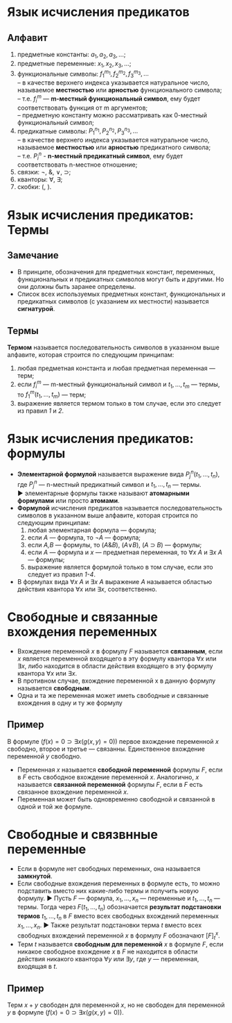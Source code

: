 # Язык исчисления предикатов
## Алфавит
1. предметные константы: $a_1,a_2,a_3,...$;
2. предметные переменные: $x_1,x_2,x_3,...$;
3. функциональные символы: $f_1^{m_1}, f_2^{m_2}, f_3^{m_3}, ...$  
    – в качестве верхнего индекса указывается натуральное число, называемое **местностью** или **арностью** функционального символа;  
    – т.е. $f_i^m$ — **m-местный функциональный символ**, ему будет соответствовать функция от m аргументов;  
    – предметную константу можно рассматривать как 0-местный функциональный символ;
4. предикатные символы: $P_1^{n_1}, P_2^{n_2}, P_3^{n_3}, ...$  
    – в качестве верхнего индекса указывается натуральное число, называемое **местностью** или **арностью** предикатного символа;  
    – т.е. $P_i^n$ - **n-местный предикатный символ**, ему будет соответствовать n-местное отношение;
5. связки: ¬, &, ∨, ⊃;
6. кванторы: ∀, ∃;
7. скобки: (, ).

# Язык исчисления предикатов: Термы
## Замечание
* В принципе, обозначения для предметных констант, переменных, функциональных и предикатных символов могут быть и другими. Но они должны быть заранее определены.
* Список всех используемых предметных констант, функциональных и предикатных символов (с указанием их местности) называется **сигнатурой**.

## Термы
**Термом** называется последовательность символов в указанном выше алфавите, которая строится по следующим принципам:
1. любая предметная константа и любая предметная переменная — терм;
2. если $f_i^m$ — m-местный функциональный символ и $t_1,...,t_m$ — термы, то $f_1^m(t_1,...,t_m)$ — терм;
3. выражение является термом только в том случае, если это следует из правил *1* и *2*.

# Язык исчисления предикатов: формулы
* **Элементарной формулой** называется выражение вида $P_j^n(t_1,...,t_n)$, где $P_j^n$ — n-местный предикатный символ и $t_1,...,t_n$ — термы.  
    ▶ элементарные формулы также называют **атомарными формулами** или просто **атомами**.
* **Формулой** исчисления предикатов называется последовательность символов в указанном выше алфавите, которая строится по следующим принципам:
    1. любая элементарная формула — формула;
    2. если *A* — формула, то *¬A* — формула;
    3. если *A,B* — формулы, то (*A*&*B*), (*A*∨*B*), (*A* ⊃ *B*) — формулы;
    4. если *A* — формула и *x* — предметная переменная, то ∀*x A* и ∃*x A* — формулы;
    5. выражение является формулой только в том случае, если это следует из правил *1-4*.  
* В формулах вида ∀*x A* и ∃*x A* выражение *A* называется областью действия квантора ∀*x* или ∃*x*, соответственно.

# Свободные и связанные вхождения переменных
* Вхождение переменной *x* в формулу *F* называется **связанным**, если *x* является переменной входящего в эту формулу квантора ∀*x* или ∃*x*, либо находится в области действия входящего в эту формулу квантора ∀*x* или ∃*x*.
* В противном случае, вхождение переменной x в данную формулу называется **свободным**.
* Одна и та же переменная может иметь свободные и связанные вхождения в одну и ту же формулу
## Пример
В формуле $(f(x) = 0 ⊃ ∃x (g(x,y) = 0))$ первое вхождение переменной *x* свободно, второе и третье — связанны. Единственное вхождение переменной *y* свободно.
* Переменная *x* называется **свободной переменной** формулы *F*, если в *F* есть свободное вхождение переменной *x*. Аналогично, *x* называется **связанной переменной** формулы *F*, если в *F* есть связанное вхождение переменной *x*.
* Переменная может быть одновременно свободной и связанной в одной и той же формуле.

# Свободные и связвнные переменные  
* Если в формуле нет свободных переменных, она называется **замкнутой**.
* Если свободные вхождения переменных в формуле есть, то можно подставить вместо них какие-либо термы и получить новую формулу.
    ▶ Пусть *F* — формула, $x_1,...,x_n$ — переменные и $t_1,...,t_n$ — термы. Тогда через $F(t_1,...,t_n)$ обозначается **результат подстановки термов** $t_1, . . . , t_n$ в *F* вместо всех свободных вхождений переменных $x_1,...,x_n$.
    ▶ Также результат подстановки терма *t* вместо всех свободных вхождений переменной *x* в формулу *F* обозначают $[F]_t^x$.
* Терм *t* называется **свободным для переменной** *x* в формуле *F*, если никакое свободное вхождение *x* в *F* не находится в области действия никакого квантора ∀*y* или ∃*y*, где *y* — переменная, входящая в *t*.
## Пример
Терм $x + y$ свободен для переменной *x*, но не свободен для переменной *y* в формуле $(f (x) = 0 ⊃ ∃x (g(x,y) = 0))$.